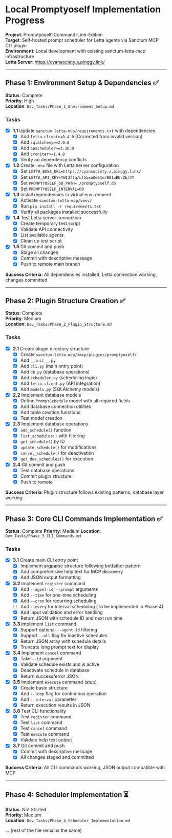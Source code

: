 # Local Promptyoself Implementation Progress

**Project**: Promptyoself-Command-Line-Edition  
**Target**: Self-hosted prompt scheduler for Letta agents via Sanctum MCP CLI plugin  
**Environment**: Local development with existing sanctum-letta-mcp infrastructure  
**Letta Server**: https://cyansociety.a.pinggy.link/  

---

## Phase 1: Environment Setup & Dependencies ✅
**Status**: Complete  
**Priority**: High  
**Location**: `Dev_Tasks/Phase_1_Environment_Setup.md`

### Tasks
- [x] **1.1** Update `sanctum-letta-mcp/requirements.txt` with dependencies
  - [x] Add `letta-client>=0.4.0` (Corrected from invalid version)
  - [x] Add `sqlalchemy>=2.0.0`
  - [x] Add `apscheduler>=3.10.0`
  - [x] Add `croniter>=1.4.0`
  - [x] Verify no dependency conflicts

- [x] **1.2** Create `.env` file with Letta server configuration
  - [x] Set `LETTA_BASE_URL=https://cyansociety.a.pinggy.link/`
  - [x] Set `LETTA_API_KEY=TWIJftq/ufbbxo8w51m/BQ1wBNrZb/JT`
  - [x] Set `PROMPTYOSELF_DB_PATH=./promptyoself.db`
  - [x] Set `PROMPTYOSELF_INTERVAL=60`

- [x] **1.3** Install dependencies in virtual environment
  - [x] Activate `sanctum-letta-mcp/venv/`
  - [x] Run `pip install -r requirements.txt`
  - [x] Verify all packages installed successfully

- [x] **1.4** Test Letta server connection
  - [x] Create temporary test script
  - [x] Validate API connectivity
  - [x] List available agents
  - [x] Clean up test script

- [x] **1.5** Git commit and push
  - [x] Stage all changes
  - [x] Commit with descriptive message
  - [x] Push to remote main branch

**Success Criteria**: All dependencies installed, Letta connection working, changes committed

---

## Phase 2: Plugin Structure Creation ✅
**Status**: Complete  
**Priority**: Medium  
**Location**: `Dev_Tasks/Phase_2_Plugin_Structure.md`

### Tasks
- [x] **2.1** Create plugin directory structure
  - [x] Create `sanctum-letta-mcp/smcp/plugins/promptyoself/`
  - [x] Add `__init__.py`
  - [x] Add `cli.py` (main entry point)
  - [x] Add `db.py` (database operations)
  - [x] Add `scheduler.py` (scheduling logic)
  - [x] Add `letta_client.py` (API integration)
  - [x] Add `models.py` (SQLAlchemy models)

- [x] **2.2** Implement database models
  - [x] Define `PromptSchedule` model with all required fields
  - [x] Add database connection utilities
  - [x] Add table creation functions
  - [x] Test model creation

- [x] **2.3** Implement database operations
  - [x] `add_schedule()` function
  - [x] `list_schedules()` with filtering
  - [x] `get_schedule()` by ID
  - [x] `update_schedule()` for modifications
  - [x] `cancel_schedule()` for deactivation
  - [x] `get_due_schedules()` for execution

- [x] **2.4** Git commit and push
  - [x] Test database operations
  - [x] Commit plugin structure
  - [x] Push to remote

**Success Criteria**: Plugin structure follows existing patterns, database layer working

---

## Phase 3: Core CLI Commands Implementation ✅
**Status**: Complete
**Priority**: Medium
**Location**: `Dev_Tasks/Phase_3_CLI_Commands.md`

### Tasks
- [x] **3.1** Create main CLI entry point
  - [x] Implement argparse structure following botfather pattern
  - [x] Add comprehensive help text for MCP discovery
  - [x] Add JSON output formatting

- [x] **3.2** Implement `register` command
  - [x] Add `--agent-id`, `--prompt` arguments
  - [x] Add `--time` for one-time scheduling
  - [x] Add `--cron` for recurring scheduling
  - [ ] Add `--every` for interval scheduling (To be implemented in Phase 4)
  - [x] Add input validation and error handling
  - [x] Return JSON with schedule ID and next run time

- [x] **3.3** Implement `list` command
  - [x] Support optional `--agent-id` filtering
  - [x] Support `--all` flag for inactive schedules
  - [x] Return JSON array with schedule details
  - [x] Truncate long prompt text for display

- [x] **3.4** Implement `cancel` command
  - [x] Take `--id` argument
  - [x] Validate schedule exists and is active
  - [x] Deactivate schedule in database
  - [x] Return success/error JSON

- [x] **3.5** Implement `execute` command (stub)
  - [x] Create basic structure
  - [x] Add `--loop` flag for continuous operation
  - [x] Add `--interval` parameter
  - [x] Return execution results in JSON

- [x] **3.6** Test CLI functionality
  - [x] Test `register` command
  - [x] Test `list` command
  - [x] Test `cancel` command
  - [x] Test `execute` command
  - [x] Validate help text output

- [x] **3.7** Git commit and push
  - [x] Commit with descriptive message
  - [x] All changes staged and committed

**Success Criteria**: All CLI commands working, JSON output compatible with MCP

---

## Phase 4: Scheduler Implementation ⏳
**Status**: Not Started  
**Priority**: Medium  
**Location**: `Dev_Tasks/Phase_4_Scheduler_Implementation.md`

... (rest of the file remains the same)